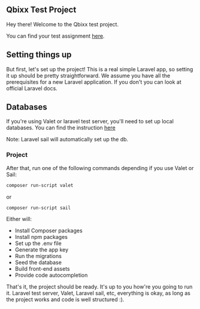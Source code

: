 ## Qbixx Test Project

Hey there! Welcome to the Qbixx test project.

You can find your test assignment [here](docs/test-assigment.md).

## Setting things up

But first, let's set up the project! This is a real simple Laravel app, so setting it up should be pretty straightforward.  We assume you have all the prerequisites for a new Laravel application. If you don't you can look at official Laravel docs.

## Databases

If you're using Valet or laravel test server, you'll need to set up local databases. You can find the instruction [here](docs/setting-up-db.md)

Note: Laravel sail will automatically set up the db.

### Project

After that, run one of the following commands depending if you use Valet or Sail:

```bash
composer run-script valet
```

or

```bash
composer run-script sail
```

Either will:
- Install Composer packages
- Install npm packages
- Set up the .env file
- Generate the app key
- Run the migrations
- Seed the database
- Build front-end assets
- Provide code autocompletion

That's it, the project should be ready. It's up to you how're you going to run it. Laravel test server, Valet, Laravel sail, etc, everything is okay, as long as the project works and code is well structured :).
